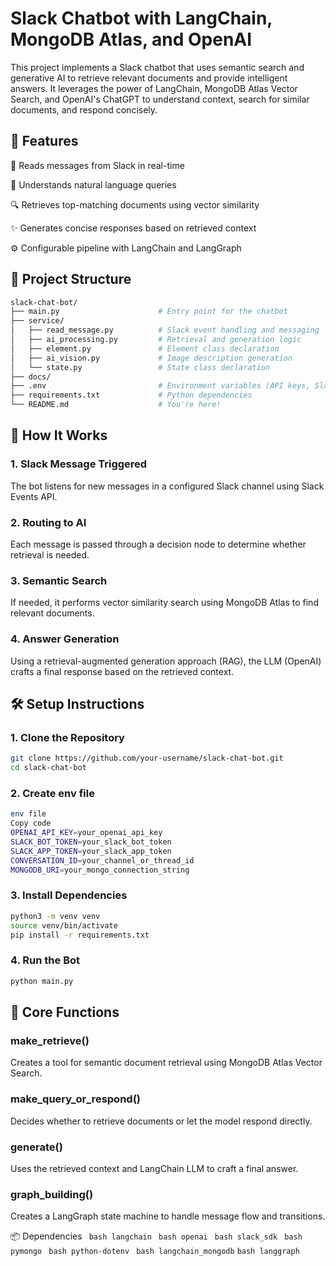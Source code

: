 # Slack Chatbot with LangChain, MongoDB Atlas, and OpenAI
This project implements a Slack chatbot that uses semantic search and generative AI to retrieve relevant documents and provide intelligent answers. It leverages the power of LangChain, MongoDB Atlas Vector Search, and OpenAI's ChatGPT to understand context, search for similar documents, and respond concisely.

## 🔧 Features
💬 Reads messages from Slack in real-time

🧠 Understands natural language queries

🔍 Retrieves top-matching documents using vector similarity

✨ Generates concise responses based on retrieved context

⚙️ Configurable pipeline with LangChain and LangGraph

## 🧱 Project Structure
```bash
slack-chat-bot/
├── main.py                      # Entry point for the chatbot
├── service/
│   ├── read_message.py          # Slack event handling and messaging
│   ├── ai_processing.py         # Retrieval and generation logic
│   ├── element.py               # Element class declaration
│   ├── ai_vision.py             # Image description generation
│   └── state.py                 # State class declaration
├── docs/
├── .env                         # Environment variables (API keys, Slack tokens)
├── requirements.txt             # Python dependencies
└── README.md                    # You're here!
```

## 🚀 How It Works
### 1. Slack Message Triggered
The bot listens for new messages in a configured Slack channel using Slack Events API.

### 2. Routing to AI
Each message is passed through a decision node to determine whether retrieval is needed.

### 3. Semantic Search
If needed, it performs vector similarity search using MongoDB Atlas to find relevant documents.

### 4. Answer Generation
Using a retrieval-augmented generation approach (RAG), the LLM (OpenAI) crafts a final response based on the retrieved context.

## 🛠️ Setup Instructions
### 1. Clone the Repository
```bash
git clone https://github.com/your-username/slack-chat-bot.git
cd slack-chat-bot
```

### 2. Create env file
``` bash 
env file
Copy code
OPENAI_API_KEY=your_openai_api_key
SLACK_BOT_TOKEN=your_slack_bot_token
SLACK_APP_TOKEN=your_slack_app_token
CONVERSATION_ID=your_channel_or_thread_id
MONGODB_URI=your_mongo_connection_string
```

### 3. Install Dependencies
``` bash
python3 -m venv venv
source venv/bin/activate
pip install -r requirements.txt
```

### 4. Run the Bot
``` bash
python main.py
```

## 🧠 Core Functions
### make_retrieve()
Creates a tool for semantic document retrieval using MongoDB Atlas Vector Search.

### make_query_or_respond()
Decides whether to retrieve documents or let the model respond directly.

### generate()
Uses the retrieved context and LangChain LLM to craft a final answer.

### graph_building()
Creates a LangGraph state machine to handle message flow and transitions.

📦 Dependencies
``` bash langchain```
``` bash openai```
``` bash slack_sdk```
``` bash pymongo```
``` bash python-dotenv```
``` bash langchain_mongodb```
```bash langgraph```


